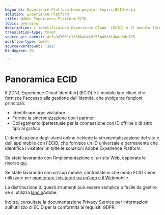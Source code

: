 ```yaml
---
keywords: Experience Platform;home;popular topics;ECID;ecid
solution: Experience Platform
title: Adobe Experience Platform ECID
topic: overview
description: L'identificatore Experience Cloud  (ECID) è il modulo lato client che fornisce l'accesso alla gestione dell'identità, che fornisce tre funzioni principali.
translation-type: tm+mt
source-git-commit: 4c3a947051c11860ab4f0f53b48d8f4bda8dc195
workflow-type: tm+mt
source-wordcount: '181'
ht-degree: 8%

---
```



# Panoramica ECID

Il [!DNL Experience Cloud Identifier] (ECID) è il modulo lato client che fornisce l&#39;accesso alla gestione dell&#39;identità, che svolge tre funzioni principali:

- Identificare ogni visitatore
- Fornire la sincronizzazione con i partner
- Collegamento ipertestuale per la connessione con ID offline o di altro tipo al grafico

L&#39;identificazione degli utenti online richiede la strumentalizzazione del sito o dell&#39;app mobile con l&#39;ECID, che fornisce un ID universale e permanente che identifica i visitatori in tutte le soluzioni Adobe Experience Platform.

Se state lavorando con l’implementazione di un sito Web, esplorate le risorse [qui](https://docs.adobe.com/content/help/it-IT/id-service/using/home.html).

Se state lavorando con un&#39;app mobile, controllate in che modo ECID viene utilizzato per [monitorare i visitatori tra un&#39;app e il Web](https://docs.adobe.com/content/help/en/mobile-services/ios/sdk-reference-ios/hybrid-app.html)mobile.

La distribuzione di questi strumenti può essere semplice e facile da gestire se si utilizza [lancio](https://docs.adobe.com/content/help/it-IT/launch/using/overview.html)Adobe.

Inoltre, consultate la documentazione [](../privacy-service/identity-data.md) Privacy Service per informazioni sull&#39;utilizzo di ECID per la conformità ai requisiti GDPR.

